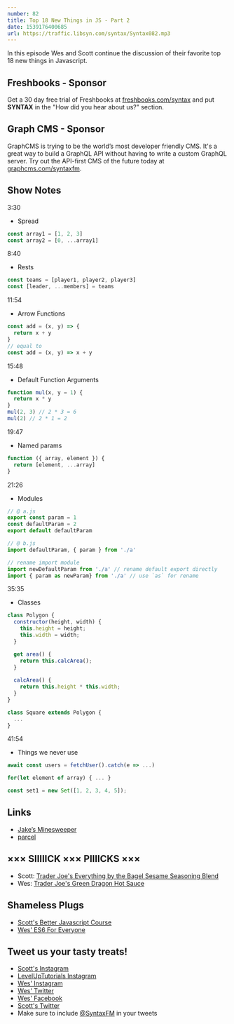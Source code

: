 ```yaml
---
number: 82
title: Top 18 New Things in JS - Part 2
date: 1539176400685
url: https://traffic.libsyn.com/syntax/Syntax082.mp3
---
```


In this episode Wes and Scott continue the discussion of their favorite top 18 new things in Javascript.

## Freshbooks - Sponsor

Get a 30 day free trial of Freshbooks at [freshbooks.com/syntax](https://freshbooks.com/syntax) and put **SYNTAX** in the "How did you hear about us?" section.

## Graph CMS - Sponsor

GraphCMS is trying to be the world’s most developer friendly CMS. It's a great way to build a GraphQL API without having to write a custom GraphQL server. Try out the API-first CMS of the future today at [graphcms.com/syntaxfm](https://graphcms.com/syntaxfm).

## Show Notes

3:30

* Spread

```javascript
const array1 = [1, 2, 3]
const array2 = [0, ...array1]
```

8:40

* Rests

```javascript
const teams = [player1, player2, player3]
const [leader, ...members] = teams
```

11:54

* Arrow Functions

```javascript
const add = (x, y) => {
  return x + y
}
// equal to
const add = (x, y) => x + y
```

15:48

* Default Function Arguments

```javascript
function mul(x, y = 1) {
  return x * y
}
mul(2, 3) // 2 * 3 = 6
mul(2) // 2 * 1 = 2
```

19:47

* Named params

```javascript
function ({ array, element }) {
  return [element, ...array]
}
```

21:26

* Modules

```javascript
// @ a.js
export const param = 1
const defaultParam = 2
export default defaultParam

// @ b.js
import defaultParam, { param } from './a'

// rename import module
import newDefaultParam from './a' // rename default export directly
import { param as newParam} from './a' // use `as` for rename
```

35:35

* Classes

```javascript
class Polygon {
  constructor(height, width) {
    this.height = height;
    this.width = width;
  }

  get area() {
    return this.calcArea();
  }
  
  calcArea() {
    return this.height * this.width;
  }
}

class Square extends Polygon {
  ...
}
```

41:54

* Things we never use

```javascript
await const users = fetchUser().catch(e => ...)

for(let element of array) { ... }

const set1 = new Set([1, 2, 3, 4, 5]);
```

## Links
* [Jake’s Minesweeper](https://twitter.com/jaffathecake/status/1045055482933768194)
* [parcel](https://parceljs.org/)

## ××× SIIIIICK ××× PIIIICKS ×××

* Scott: [Trader Joe's Everything by the Bagel Sesame Seasoning Blend](https://www.amazon.com/Trader-Joes-Everything-Sesame-Seasoning/dp/B06W9N8X9H)
* Wes: [Trader Joe's Green Dragon Hot Sauce](https://www.amazon.com/Trader-Joes-Green-Dragon-Sauce/dp/B014E037TM)

## Shameless Plugs

* [Scott's Better Javascript Course](https://LevelUpTutorials.com/pro)
* [Wes' ES6 For Everyone](https://es6.io/)

## Tweet us your tasty treats!

* [Scott's Instagram](https://www.instagram.com/stolinski/)
* [LevelUpTutorials Instagram](https://www.instagram.com/LevelUpTutorials/)
* [Wes' Instagram](https://www.instagram.com/wesbos/)
* [Wes' Twitter](https://twitter.com/wesbos)
* [Wes' Facebook](https://www.facebook.com/wesbos.developer)
* [Scott's Twitter](https://twitter.com/stolinski)
* Make sure to include [@SyntaxFM](https://twitter.com/SyntaxFM) in your tweets
